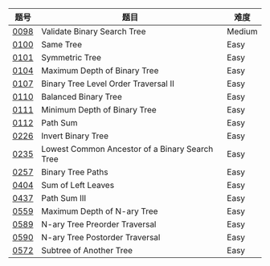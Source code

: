 | 题号 | 题目 | 难度 |
| --- | --- | --- |
| [0098](0098.validate-binary-search-tree) | Validate Binary Search Tree | Medium |
| [0100](0100.same-tree) | Same Tree | Easy |
| [0101](0101.symmetric-tree) | Symmetric Tree | Easy |
| [0104](0104.maximum-depth-of-binary-tree) | Maximum Depth of Binary Tree | Easy |
| [0107](0107.binary-tree-level-order-traversal-ii) | Binary Tree Level Order Traversal II | Easy |
| [0110](0110.balanced-binary-tree ) |  Balanced Binary Tree | Easy |
| [0111](0111.minimum-depth-of-binary-tree) | Minimum Depth of Binary Tree | Easy |
| [0112](0112.path-sum) | Path Sum | Easy |
| [0226](0226.invert-binary-tree) | Invert Binary Tree | Easy |
| [0235](0235.lowest-common-ancestor-of-a-binary-search-tree) | Lowest Common Ancestor of a Binary Search Tree | Easy | 
| [0257](0257.binary-tree-paths) | Binary Tree Paths | Easy |
| [0404](0404.sum-of-left-leaves) | Sum of Left Leaves | Easy |
| [0437](0437.path-sum-iii) | Path Sum III | Easy |
| [0559](0559.maximum-depth-of-n-ary-tree) | Maximum Depth of N-ary Tree | Easy |
| [0589](0589.n-ary-tree-preorder-traversal) | N-ary Tree Preorder Traversal | Easy |
| [0590](0590.n-ary-tree-postorder-traversal) | N-ary Tree Postorder Traversal | Easy |
| [0572](0572.subtree-of-another-tree) | Subtree of Another Tree | Easy |